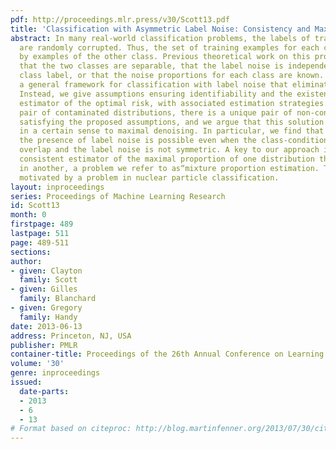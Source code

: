 ```yaml
---
pdf: http://proceedings.mlr.press/v30/Scott13.pdf
title: 'Classification with Asymmetric Label Noise: Consistency and Maximal Denoising'
abstract: In many real-world classification problems, the labels of training examples
  are randomly corrupted. Thus, the set of training examples for each class is contaminated
  by examples of the other class. Previous theoretical work on this problem assumes
  that the two classes are separable, that the label noise is independent of the true
  class label, or that the noise proportions for each class are known. We introduce
  a general framework for classification with label noise that eliminates these assumptions.
  Instead, we give assumptions ensuring identifiability and the existence of a consistent
  estimator of the optimal risk, with associated estimation strategies. For any arbitrary
  pair of contaminated distributions, there is a unique pair of non-contaminated distributions
  satisfying the proposed assumptions, and we argue that this solution corresponds
  in a certain sense to maximal denoising. In particular, we find that learning in
  the presence of label noise is possible even when the class-conditional distributions
  overlap and the label noise is not symmetric. A key to our approach is a universally
  consistent estimator of the maximal proportion of one distribution that is present
  in another, a problem we refer to as“mixture proportion estimation. This work is
  motivated by a problem in nuclear particle classification.
layout: inproceedings
series: Proceedings of Machine Learning Research
id: Scott13
month: 0
firstpage: 489
lastpage: 511
page: 489-511
sections: 
author:
- given: Clayton
  family: Scott
- given: Gilles
  family: Blanchard
- given: Gregory
  family: Handy
date: 2013-06-13
address: Princeton, NJ, USA
publisher: PMLR
container-title: Proceedings of the 26th Annual Conference on Learning Theory
volume: '30'
genre: inproceedings
issued:
  date-parts:
  - 2013
  - 6
  - 13
# Format based on citeproc: http://blog.martinfenner.org/2013/07/30/citeproc-yaml-for-bibliographies/
---
```

